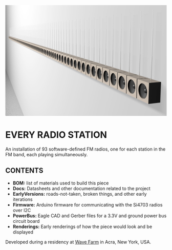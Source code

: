 ![](https://raw.githubusercontent.com/jeffThompson/EveryRadioStation/master/Renderings/Mockup7-web.jpg)

# EVERY RADIO STATION

An installation of 93 software-defined FM radios, one for each station in the FM band, each playing simultaneously.

## CONTENTS  

* **BOM:** list of materials used to build this piece  
* **Docs:** Datasheets and other documentation related to the project  
* **EarlyVersions:** roads-not-taken, broken things, and other early iterations  
* **Firmware:** Arduino firmware for communicating with the Si4703 radios over I2C  
* **PowerBus:** Eagle CAD and Gerber files for a 3.3V and ground power bus circuit board  
* **Renderings:** Early renderings of how the piece would look and be displayed  

Developed during a residency at [Wave Farm](https://wavefarm.org/) in Acra, New York, USA.
